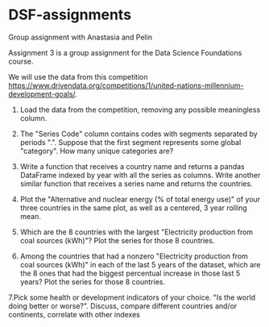 # DSF-assignments
Group assignment with Anastasia and Pelin

Assignment 3 is a group assignment for the Data Science Foundations course.

We will use the data from this competition https://www.drivendata.org/competitions/1/united-nations-millennium-development-goals/.

1. Load the data from the competition, removing any possible meaningless column.

2. The "Series Code" column contains codes with segments separated by periods ".". Suppose that the first segment represents some global "category". How many unique categories are?

3. Write a function that receives a country name and returns a pandas DataFrame indexed by year with all the series as columns. Write another similar function that receives a series name and returns the countries.

4. Plot the "Alternative and nuclear energy (% of total energy use)" of your three countries in the same plot, as well as a centered, 3 year rolling mean.

5. Which are the 8 countries with the largest "Electricity production from coal sources (kWh)"? Plot the series for those 8 countries.

6. Among the countries that had a nonzero "Electricity production from coal sources (kWh)" in each of the last 5 years of the dataset, which are the 8 ones that had the biggest percentual increase in those last 5 years? Plot the series for those 8 countries.

7.Pick some health or development indicators of your choice. "Is the world doing better or worse?". Discuss, compare different countries and/or continents, correlate with other indexes
